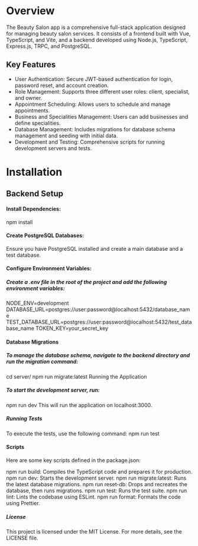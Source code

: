# Overview

The Beauty Salon app is a comprehensive full-stack application designed for managing beauty salon services. It consists of a frontend built with Vue, TypeScript, and Vite, and a backend developed using Node.js, TypeScript, Express.js, TRPC, and PostgreSQL.

## Key Features

-   User Authentication: Secure JWT-based authentication for login, password reset, and account creation.
-   Role Management: Supports three different user roles: client, specialist, and owner.
-   Appointment Scheduling: Allows users to schedule and manage appointments.
-   Business and Specialities Management: Users can add businesses and define specialities.
-   Database Management: Includes migrations for database schema management and seeding with initial data.
-   Development and Testing: Comprehensive scripts for running development servers and tests.

# Installation

## Backend Setup

#### Install Dependencies:

npm install

#### Create PostgreSQL Databases:

Ensure you have PostgreSQL installed and create a main database and a test database.

#### Configure Environment Variables:

##### Create a .env file in the root of the project and add the following environment variables:

NODE_ENV=development
DATABASE_URL=postgres://user:password@localhost:5432/database_name
TEST_DATABASE_URL=postgres://user:password@localhost:5432/test_database_name
TOKEN_KEY=your_secret_key

#### Database Migrations

##### To manage the database schema, navigate to the backend directory and run the migration command:

cd server/
npm run migrate:latest
Running the Application

##### To start the development server, run:

npm run dev
This will run the application on localhost:3000.

##### Running Tests

To execute the tests, use the following command:
npm run test

#### Scripts

Here are some key scripts defined in the package.json:

npm run build: Compiles the TypeScript code and prepares it for production.
npm run dev: Starts the development server.
npm run migrate:latest: Runs the latest database migrations.
npm run reset-db: Drops and recreates the database, then runs migrations.
npm run test: Runs the test suite.
npm run lint: Lints the codebase using ESLint.
npm run format: Formats the code using Prettier.

##### License

This project is licensed under the MIT License. For more details, see the LICENSE file.

